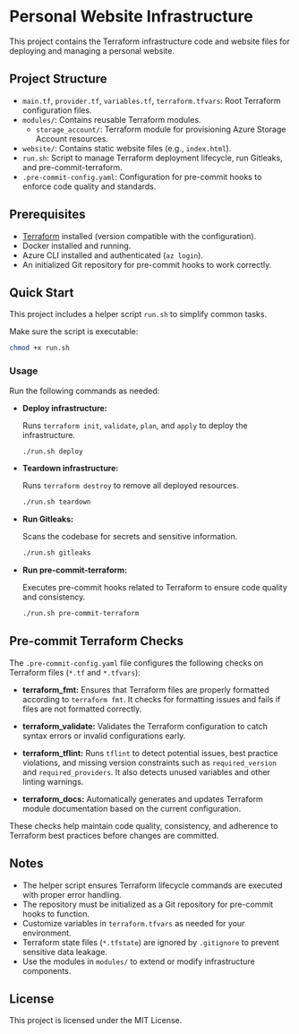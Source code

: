 # Personal Website Infrastructure

This project contains the Terraform infrastructure code and website files for deploying and managing a personal website.

## Project Structure

- `main.tf`, `provider.tf`, `variables.tf`, `terraform.tfvars`: Root Terraform configuration files.
- `modules/`: Contains reusable Terraform modules.
  - `storage_account/`: Terraform module for provisioning Azure Storage Account resources.
- `website/`: Contains static website files (e.g., `index.html`).
- `run.sh`: Script to manage Terraform deployment lifecycle, run Gitleaks, and pre-commit-terraform.
- `.pre-commit-config.yaml`: Configuration for pre-commit hooks to enforce code quality and standards.

## Prerequisites

- [Terraform](https://www.terraform.io/downloads.html) installed (version compatible with the configuration).
- Docker installed and running.
- Azure CLI installed and authenticated (`az login`).
- An initialized Git repository for pre-commit hooks to work correctly.

## Quick Start

This project includes a helper script `run.sh` to simplify common tasks.

Make sure the script is executable:

```bash
chmod +x run.sh
```

### Usage

Run the following commands as needed:

- **Deploy infrastructure:**

  Runs `terraform init`, `validate`, `plan`, and `apply` to deploy the infrastructure.

  ```bash
  ./run.sh deploy
  ```

- **Teardown infrastructure:**

  Runs `terraform destroy` to remove all deployed resources.

  ```bash
  ./run.sh teardown
  ```

- **Run Gitleaks:**

  Scans the codebase for secrets and sensitive information.

  ```bash
  ./run.sh gitleaks
  ```

- **Run pre-commit-terraform:**

  Executes pre-commit hooks related to Terraform to ensure code quality and consistency.

  ```bash
  ./run.sh pre-commit-terraform
  ```

## Pre-commit Terraform Checks

The `.pre-commit-config.yaml` file configures the following checks on Terraform files (`*.tf` and `*.tfvars`):

- **terraform_fmt:** Ensures that Terraform files are properly formatted according to `terraform fmt`. It checks for formatting issues and fails if files are not formatted correctly.

- **terraform_validate:** Validates the Terraform configuration to catch syntax errors or invalid configurations early.

- **terraform_tflint:** Runs `tflint` to detect potential issues, best practice violations, and missing version constraints such as `required_version` and `required_providers`. It also detects unused variables and other linting warnings.

- **terraform_docs:** Automatically generates and updates Terraform module documentation based on the current configuration.

These checks help maintain code quality, consistency, and adherence to Terraform best practices before changes are committed.

## Notes

- The helper script ensures Terraform lifecycle commands are executed with proper error handling.
- The repository must be initialized as a Git repository for pre-commit hooks to function.
- Customize variables in `terraform.tfvars` as needed for your environment.
- Terraform state files (`*.tfstate`) are ignored by `.gitignore` to prevent sensitive data leakage.
- Use the modules in `modules/` to extend or modify infrastructure components.

## License

This project is licensed under the MIT License.